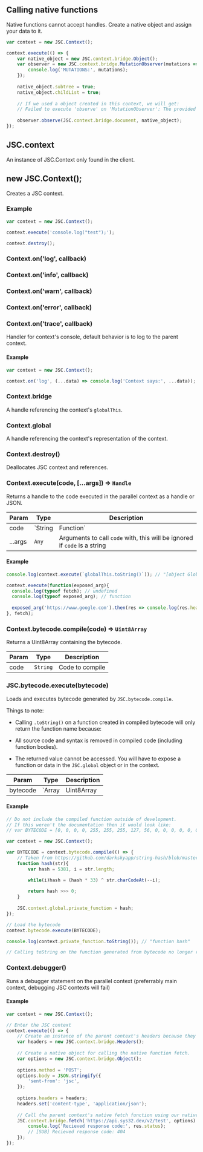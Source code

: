 ## Calling native functions

Native functions cannot accept handles. Create a native object and assign your data to it.

```js
var context = new JSC.Context();

context.execute(() => {
	var native_object = new JSC.context.bridge.Object();
	var observer = new JSC.context.bridge.MutationObserver(mutations => {
		console.log('MUTATIONS:', mutations);
	});
	
	native_object.subtree = true;
	native_object.childList = true;
	
	// If we used a object created in this context, we will get:
	// Failed to execute 'observe' on 'MutationObserver': The provided value cannot be converted to a sequence.
	
	observer.observe(JSC.context.bridge.document, native_object);
});
```

## JSC.context

An instance of JSC.Context only found in the client.

## new JSC.Context();

Creates a JSC context.

### Example

```js
var context = new JSC.Context();

context.execute('console.log("test");');

context.destroy();
```

### Context.on('log', callback)
### Context.on('info', callback)
### Context.on('warn', callback)
### Context.on('error', callback)
### Context.on('trace', callback)

Handler for context's console, default behavior is to log to the parent context.

#### Example

```js
var context = new JSC.Context();

context.on('log', (...data) => console.log('Context says:', ...data));
```

### Context.bridge

A handle referencing the context's `globalThis`.

### Context.global

A handle referencing the context's representation of the context.

### Context.destroy()

Deallocates JSC context and references.

### Context.execute(code, [...args]) ⇒ `Handle`

Returns a handle to the code executed in the parallel context as a handle or JSON.

| Param   | Type              | Description                                                            |
| ------- | ----------------- | ---------------------------------------------------------------------- |
| code    | `String|Function` | A string or function containing code to be executed in the JSC context |
| ...args | `Any` | Arguments to call `code` with, this will be ignored if `code` is a string          |

#### Example

```js
console.log(context.execute(`globalThis.toString()`)); // "[object GlobalObject]"

context.execute(function(exposed_arg){
  console.log(typeof fetch); // undefined
  console.log(typeof exposed_arg); // function
  
  exposed_arg('https://www.google.com').then(res => console.log(res.headers.get('content-type')));
}, fetch);
```

### Context.bytecode.compile(code) ⇒ `Uint8Array`

Returns a Uint8Array containing the bytecode.

| Param | Type | Description |
| --- | --- | --- |
| code | `String` | Code to compile |

### JSC.bytecode.execute(bytecode)

Loads and executes bytecode generated by `JSC.bytecode.compile`.

Things to note:

- Calling `.toString()` on a function created in compiled bytecode will only return the function name because:

- All source code and syntax is removed in compiled code (including function bodies).

- The returned value cannot be accessed. You will have to expose a function or data in the `JSC.global` object or in the context.

| Param | Type | Description |
| --- | --- | --- |
| bytecode | `Array|Uint8Array|ArrayBuffer` | Bytecode |

#### Example

```js
// Do not include the compiled function outside of development.
// If this weren't the documentation then it would look like:
// var BYTECODE = [0, 0, 0, 0, 255, 255, 255, 127, 56, 0, 0, 0, 0, 0, 0, ];

var context = new JSC.Context();

var BYTECODE = context.bytecode.compile(() => {
	// Taken from https://github.com/darkskyapp/string-hash/blob/master/index.js
	function hash(str){
		var hash = 5381, i = str.length;

		while(i)hash = (hash * 33) ^ str.charCodeAt(--i);
		
		return hash >>> 0;
	}
	
	JSC.context.global.private_function = hash;
});

// Load the bytecode
context.bytecode.execute(BYTECODE);

console.log(context.private_function.toString()); // "function hash"

// Calling toString on the function generated from bytecode no longer returns the source which means our hash function is secure.
```

### Context.debugger()

Runs a debugger statement on the parallel context (preferrably main context, debugging JSC contexts will fail)

#### Example

```js
var context = new JSC.Context();

// Enter the JSC context
context.execute(() => {
	// Create an instance of the parent context's headers because they are not present in this context.
	var headers = new JSC.context.bridge.Headers();
	
	// Create a native object for calling the native function fetch.
	var options = new JSC.context.bridge.Object();
	
	options.method = 'POST';
	options.body = JSON.stringify({
		'sent-from': 'jsc',
	});
	
	options.headers = headers;
	headers.set('content-type', 'application/json');
	
	// Call the parent context's native fetch function using our native object.
	JSC.context.bridge.fetch('https://api.sys32.dev/v2/test', options).then(res => {
		console.log('Recieved response code:', res.status);
		// [SUB] Recieved response code: 404
	});
});
```
